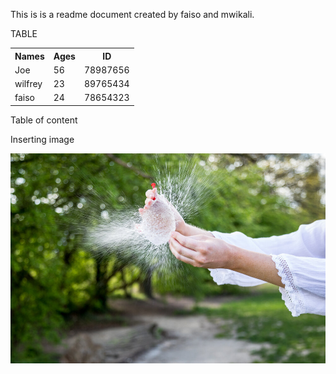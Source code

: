 
This is is a readme document created by faiso and mwikali.

TABLE

<table>
    <tr>
    <th>Names</th>
    <th>Ages</th>
    <th>ID</th>
    </tr>
     <tr>
    <td>Joe</td>
    <td>56</td>
    <td>78987656</td>
    </tr>
     <tr>
    <td>wilfrey</td>
    <td>23</td>
    <td>89765434</td>
    </tr>
     <tr>
    <td>faiso</td>
    <td>24</td>
    <td>78654323</td>
    </tr>
</table>



Table of content
  

  Inserting image
  
<img src="mage.jpeg">